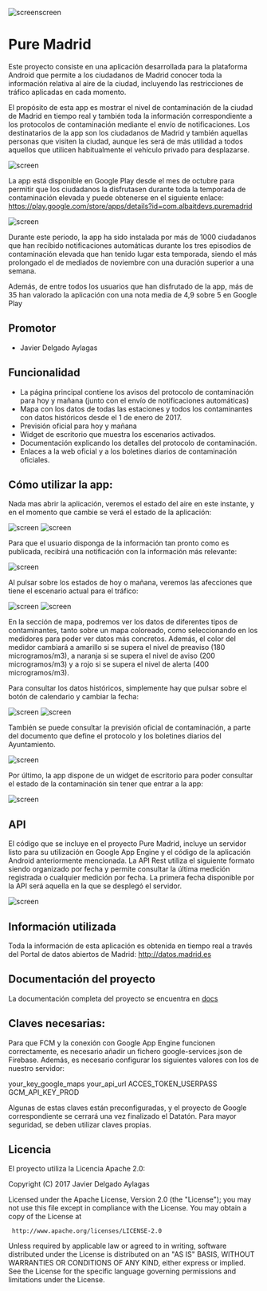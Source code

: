 
![screenscreen](docs/Screenshot_20171130-084253.png)

# Pure Madrid

Este proyecto consiste en una aplicación desarrollada para la plataforma Android que permite a los ciudadanos de Madrid conocer toda la información relativa al aire de la ciudad, incluyendo las restricciones de tráfico aplicadas en cada momento.

El propósito de esta app es mostrar el nivel de contaminación de la ciudad de Madrid en tiempo real y también toda la información correspondiente a los protocolos de contaminación mediante el envío de notificaciones. Los destinatarios de la app son los ciudadanos de Madrid y también aquellas personas que visiten la ciudad, aunque les será de más utilidad a todos aquellos que utilicen habitualmente el vehículo privado para desplazarse. 

![screen](docs/Screenshot_20171130-084103.png)

La app está disponible en Google Play desde el mes de octubre para permitir que los ciudadanos la disfrutasen durante toda la temporada de contaminación elevada y puede obtenerse en el siguiente enlace:
https://play.google.com/store/apps/details?id=com.albaitdevs.puremadrid


![screen](docs/google-play-badge.png)

Durante este periodo, la app ha sido instalada por más de 1000 ciudadanos que han recibido notificaciones automáticas durante los tres episodios de contaminación elevada que han tenido lugar esta temporada, siendo el más prolongado el de mediados de noviembre con una duración superior a una semana.

Además, de entre todos los usuarios que han disfrutado de la app, más de 35 han valorado la aplicación con una nota media de 4,9 sobre 5 en Google Play


## Promotor

* Javier Delgado Aylagas


## Funcionalidad

* La página principal contiene los avisos del protocolo de contaminación para hoy y mañana (junto con el envío de notificaciones automáticas)
* Mapa con los datos de todas las estaciones y todos los contaminantes con datos históricos desde el 1 de enero de 2017.
* Previsión oficial para hoy y mañana
* Widget de escritorio que muestra los escenarios activados.
* Documentación explicando los detalles del protocolo de contaminación.
* Enlaces a la web oficial y a los boletines diarios de contaminación oficiales.


## Cómo utilizar la app:

Nada mas abrir la aplicación, veremos el estado del aire en este instante, y en el momento que cambie se verá el estado de la aplicación:

![screen](docs/Captura1.png)
![screen](docs/Captura2.png)

Para que el usuario disponga de la información tan pronto como es publicada, recibirá una notificación con la información más relevante:

![screen](docs/Captura10.png)

Al pulsar sobre los estados de hoy o mañana, veremos las afecciones que tiene el escenario actual para el tráfico:

![screen](docs/Captura3.png)
![screen](docs/Captura4.png)

En la sección de mapa, podremos ver los datos de diferentes tipos de contaminantes, tanto sobre un mapa coloreado, como seleccionando en los medidores para poder ver datos más concretos. Además, el color del medidor cambiará a amarillo si se supera el nivel de preaviso (180 microgramos/m3), a naranja si se supera el nivel de aviso (200 microgramos/m3) y a rojo si se supera el nivel de alerta (400 microgramos/m3).

Para consultar los datos históricos, simplemente hay que pulsar sobre el botón de calendario y cambiar la fecha:

![screen](docs/Captura7.png)
![screen](docs/Captura8.png)

También se puede consultar la previsión oficial de contaminación, a parte del documento que define el protocolo y los boletines diarios del Ayuntamiento.

![screen](docs/Captura6.png)

Por último, la app dispone de un widget de escritorio para poder consultar el estado de la contaminación sin tener que entrar a la app:

![screen](docs/Captura9.png)


## API

El código que se incluye en el proyecto Pure Madrid, incluye un servidor listo para su utilización en Google App Engine y el código de la aplicación Android anteriormente mencionada. La API Rest utiliza el siguiente formato siendo organizado por fecha y permite consultar la última medición registrada o cualquier medición por fecha. La primera fecha disponible por la API será aquella en la que se desplegó el servidor.

![screen](docs/api.png)


## Información utilizada

Toda la información de esta aplicación es obtenida en tiempo real a través del Portal de datos abiertos de Madrid: http://datos.madrid.es


## Documentación del proyecto

La documentación completa del proyecto se encuentra en [docs](docs/)


## Claves necesarias:

Para que FCM y la conexión con Google App Engine funcionen correctamente, es necesario añadir un fichero google-services.json de Firebase.
Además, es necesario configurar los siguientes valores con los de nuestro servidor:

your_key_google_maps
your_api_url
ACCES_TOKEN_USERPASS
GCM_API_KEY_PROD

Algunas de estas claves están preconfiguradas, y el proyecto de Google correspondiente se cerrará una vez finalizado el Datatón. Para mayor seguridad, se deben utilizar claves propias.

## Licencia

El proyecto utiliza la Licencia Apache 2.0:

Copyright (C) 2017 Javier Delgado Aylagas

Licensed under the Apache License, Version 2.0 (the "License");
you may not use this file except in compliance with the License.
You may obtain a copy of the License at

     http://www.apache.org/licenses/LICENSE-2.0

Unless required by applicable law or agreed to in writing, software
distributed under the License is distributed on an "AS IS" BASIS,
WITHOUT WARRANTIES OR CONDITIONS OF ANY KIND, either express or implied.
See the License for the specific language governing permissions and
limitations under the License.
